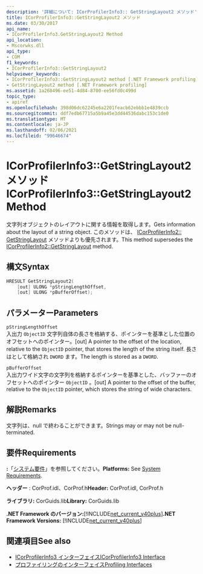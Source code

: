 ```yaml
---
description: '詳細について: ICorProfilerInfo3:: GetStringLayout2 メソッド'
title: ICorProfilerInfo3::GetStringLayout2 メソッド
ms.date: 03/30/2017
api_name:
- ICorProfilerInfo3.GetStringLayout2 Method
api_location:
- Mscorwks.dll
api_type:
- COM
f1_keywords:
- ICorProfilerInfo3::GetStringLayout2
helpviewer_keywords:
- ICorProfilerInfo3::GetStringLayout2 method [.NET Framework profiling]
- GetStringLayout2 method [.NET Framework profiling]
ms.assetid: 1a268496-ee51-4d84-8700-ee56fd0c499d
topic_type:
- apiref
ms.openlocfilehash: 398d06dc62245e6a2201feacb62ebbb1e4839ccb
ms.sourcegitcommit: ddf7edb67715a5b9a45e3dd44536dabc153c1de0
ms.translationtype: MT
ms.contentlocale: ja-JP
ms.lasthandoff: 02/06/2021
ms.locfileid: "99646674"
---
```

# <a name="icorprofilerinfo3getstringlayout2-method"></a><span data-ttu-id="80ff1-103">ICorProfilerInfo3::GetStringLayout2 メソッド</span><span class="sxs-lookup"><span data-stu-id="80ff1-103">ICorProfilerInfo3::GetStringLayout2 Method</span></span>

<span data-ttu-id="80ff1-104">文字列オブジェクトのレイアウトに関する情報を取得します。</span><span class="sxs-lookup"><span data-stu-id="80ff1-104">Gets information about the layout of a string object.</span></span> <span data-ttu-id="80ff1-105">このメソッドは、 [ICorProfilerInfo2:: GetStringLayout](icorprofilerinfo2-getstringlayout-method.md) メソッドよりも優先されます。</span><span class="sxs-lookup"><span data-stu-id="80ff1-105">This method supersedes the [ICorProfilerInfo2::GetStringLayout](icorprofilerinfo2-getstringlayout-method.md) method.</span></span>  
  
## <a name="syntax"></a><span data-ttu-id="80ff1-106">構文</span><span class="sxs-lookup"><span data-stu-id="80ff1-106">Syntax</span></span>  
  
```cpp  
HRESULT GetStringLayout2(  
    [out] ULONG *pStringLengthOffset,  
    [out] ULONG *pBufferOffset);  
```  
  
## <a name="parameters"></a><span data-ttu-id="80ff1-107">パラメーター</span><span class="sxs-lookup"><span data-stu-id="80ff1-107">Parameters</span></span>  

 `pStringLengthOffset`  
 <span data-ttu-id="80ff1-108">入出力 `ObjectID` 文字列自体の長さを格納する、ポインターを基準とした位置のオフセットへのポインター。</span><span class="sxs-lookup"><span data-stu-id="80ff1-108">[out] A pointer to the offset of the location, relative to the `ObjectID` pointer, that stores the length of the string itself.</span></span> <span data-ttu-id="80ff1-109">長さはとして格納され `DWORD` ます。</span><span class="sxs-lookup"><span data-stu-id="80ff1-109">The length is stored as a `DWORD`.</span></span>  
  
 `pBufferOffset`  
 <span data-ttu-id="80ff1-110">入出力ワイド文字の文字列を格納するポインターを基準とした、バッファーのオフセットへのポインター `ObjectID` 。</span><span class="sxs-lookup"><span data-stu-id="80ff1-110">[out] A pointer to the offset of the buffer, relative to the `ObjectID` pointer, which stores the string of wide characters.</span></span>  
  
## <a name="remarks"></a><span data-ttu-id="80ff1-111">解説</span><span class="sxs-lookup"><span data-stu-id="80ff1-111">Remarks</span></span>  

 <span data-ttu-id="80ff1-112">文字列は、null で終わることができます。</span><span class="sxs-lookup"><span data-stu-id="80ff1-112">Strings may or may not be null-terminated.</span></span>  
  
## <a name="requirements"></a><span data-ttu-id="80ff1-113">要件</span><span class="sxs-lookup"><span data-stu-id="80ff1-113">Requirements</span></span>  

 <span data-ttu-id="80ff1-114">**:**「[システム要件](../../get-started/system-requirements.md)」を参照してください。</span><span class="sxs-lookup"><span data-stu-id="80ff1-114">**Platforms:** See [System Requirements](../../get-started/system-requirements.md).</span></span>  
  
 <span data-ttu-id="80ff1-115">**ヘッダー** : CorProf.idl、CorProf.h</span><span class="sxs-lookup"><span data-stu-id="80ff1-115">**Header:** CorProf.idl, CorProf.h</span></span>  
  
 <span data-ttu-id="80ff1-116">**ライブラリ:** CorGuids.lib</span><span class="sxs-lookup"><span data-stu-id="80ff1-116">**Library:** CorGuids.lib</span></span>  
  
 <span data-ttu-id="80ff1-117">**.NET Framework のバージョン:**[!INCLUDE[net_current_v40plus](../../../../includes/net-current-v40plus-md.md)]</span><span class="sxs-lookup"><span data-stu-id="80ff1-117">**.NET Framework Versions:** [!INCLUDE[net_current_v40plus](../../../../includes/net-current-v40plus-md.md)]</span></span>  
  
## <a name="see-also"></a><span data-ttu-id="80ff1-118">関連項目</span><span class="sxs-lookup"><span data-stu-id="80ff1-118">See also</span></span>

- [<span data-ttu-id="80ff1-119">ICorProfilerInfo3 インターフェイス</span><span class="sxs-lookup"><span data-stu-id="80ff1-119">ICorProfilerInfo3 Interface</span></span>](icorprofilerinfo3-interface.md)
- [<span data-ttu-id="80ff1-120">プロファイリングのインターフェイス</span><span class="sxs-lookup"><span data-stu-id="80ff1-120">Profiling Interfaces</span></span>](profiling-interfaces.md)
